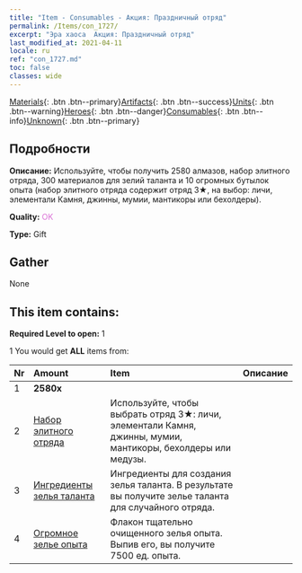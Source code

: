 ```yaml
---
title: "Item - Consumables - Акция: Праздничный отряд"
permalink: /Items/con_1727/
excerpt: "Эра хаоса  Акция: Праздничный отряд"
last_modified_at: 2021-04-11
locale: ru
ref: "con_1727.md"
toc: false
classes: wide
---
```

 [Materials](/ru/Items/){: .btn .btn--primary}[Artifacts](/ru/Items/Artifacts/){: .btn .btn--success}[Units](/ru/Items/Units/){: .btn .btn--warning}[Heroes](/ru/Items/Heroes/){: .btn .btn--danger}[Consumables](/ru/Items/Consumables/){: .btn .btn--info}[Unknown](/ru/Items/Unknown/){: .btn .btn--primary}

## Подробности
 **Описание:** Используйте, чтобы получить 2580 алмазов, набор элитного отряда, 300 материалов для зелий таланта и 10 огромных бутылок опыта (набор элитного отряда содержит отряд 3★, на выбор: личи, элементали Камня, джинны, мумии, мантикоры или бехолдеры).

 **Quality:** <span style="color: #DA70D6">OK</span>

 **Type:** Gift

## Gather

  None

## This item contains:

 **Required Level to open:** 1

 1 You would get **ALL** items  from:

  | Nr | Amount |     Item    | Описание |
  |:---|:-------|:------------|:-----------:|
  | 1 |  **2580x** | <i class="fas fa-gem"/> |  | 
  | 2 | [Набор элитного отряда](/ru/Items/con_1713/) | Используйте, чтобы выбрать отряд 3★: личи, элементали Камня, джинны, мумии, мантикоры, бехолдеры или медузы. | 
  | 3 | [Ингредиенты зелья таланта](/ru/Items/con_1120/) | Ингредиенты для создания зелья таланта. В результате вы получите зелье таланта для случайного отряда. | 
  | 4 | [Огромное зелье опыта](/ru/Items/con_703/) | Флакон тщательно очищенного зелья опыта. Выпив его, вы получите 7500 ед. опыта. | 

